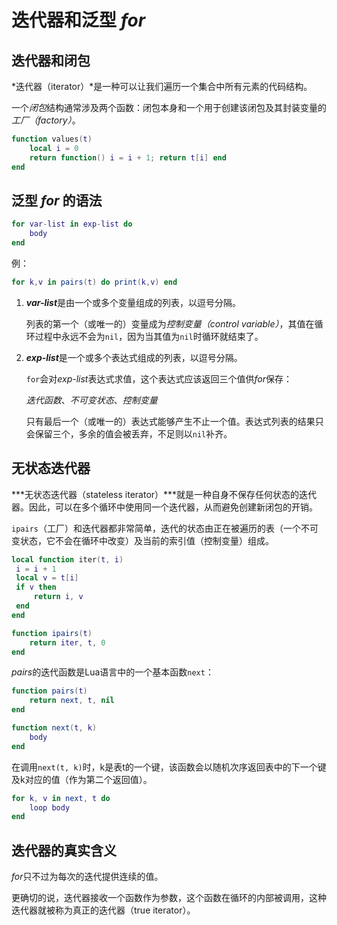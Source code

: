 # 迭代器和泛型 *for*

## 迭代器和闭包

*迭代器（iterator）*是一种可以让我们遍历一个集合中所有元素的代码结构。

一个*闭包*结构通常涉及两个函数：闭包本身和一个用于创建该闭包及其封装变量的*工厂（factory）*。

```lua
function values(t)
    local i = 0
    return function() i = i + 1; return t[i] end
end
```

## 泛型 *for* 的语法

```lua
for var-list in exp-list do
    body
end
```

例：

```lua
for k,v in pairs(t) do print(k,v) end
```

1. ***var-list***是由一个或多个变量组成的列表，以逗号分隔。

   列表的第一个（或唯一的）变量成为*控制变量（control variable）*，其值在循环过程中永远不会为`nil`，因为当其值为`nil`时循环就结束了。

2. ***exp-list***是一个或多个表达式组成的列表，以逗号分隔。

   `for`会对*exp-list*表达式求值，这个表达式应该返回三个值供*for*保存：

   *迭代函数*、*不可变状态*、*控制变量*

   只有最后一个（或唯一的）表达式能够产生不止一个值。表达式列表的结果只会保留三个，多余的值会被丢弃，不足则以`nil`补齐。

## 无状态迭代器

***无状态迭代器（stateless iterator）***就是一种自身不保存任何状态的迭代器。因此，可以在多个循环中使用同一个迭代器，从而避免创建新闭包的开销。

`ipairs`（工厂）和迭代器都非常简单，迭代的状态由正在被遍历的表（一个不可变状态，它不会在循环中改变）及当前的索引值（控制变量）组成。

```lua
local function iter(t, i)
 i = i + 1
 local v = t[i]
 if v then
     return i, v
 end
end

function ipairs(t)
    return iter, t, 0
end
```

*pairs*的迭代函数是Lua语言中的一个基本函数`next`：

```lua
function pairs(t)
    return next, t, nil
end

function next(t, k)
    body
end
```

在调用`next(t, k)`时，k是表t的一个键，该函数会以随机次序返回表中的下一个键及k对应的值（作为第二个返回值）。

```lua
for k, v in next, t do
    loop body
end
```

## 迭代器的真实含义

*for*只不过为每次的迭代提供连续的值。

更确切的说，迭代器接收一个函数作为参数，这个函数在循环的内部被调用，这种迭代器就被称为真正的迭代器（true iterator）。
